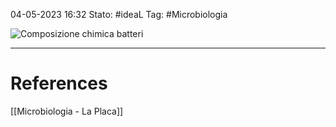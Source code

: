 04-05-2023 16:32
Stato: #ideaL
Tag: #Microbiologia 

![Composizione chimica batteri](https://i.imgur.com/GWmWNPi.png)


---
# References
[[Microbiologia - La Placa]]